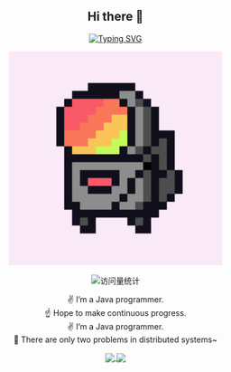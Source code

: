 <div align="center">

## Hi there 👋
  
  <!-- dynamic typing effect 动态打字效果 -->
  <div align="center">
    <a href="https://git.io/typing-svg"><img src="https://readme-typing-svg.demolab.com?font=Reddit+Sans&size=24&duration=3000&pause=500&color=FF7660&center=true&vCenter=true&random=false&width=435&lines=Welcome+to+the+barren+land;Oh%2C+I+mean+my+brain" alt="Typing SVG" />
    </a>
  </div>

  <!-- knock code pictures 敲代码的图片 -->
  <img src="https://github.com/Kugaaa/my-pic/blob/main/air-rainbown2.gif" style="width:75%"/><br>

  <!-- profile logo 个人资料徽标 -->
  <div align="center">
<!--     <a href="https://juejin.cn/user/3257207932075799"><img src="https://img.shields.io/badge/Website-博客-blue" /></a>&emsp;
    <a href="https://space.bilibili.com/23473180/"><img src="https://img.shields.io/badge/Bilibili-B站-ff69b4" /></a>&emsp;
    <a href="https://blog.csdn.net/qq_35578171/"><img src="https://img.shields.io/badge/CSDN-论坛-c32136" /></a>&emsp;
    <a href="https://www.zhihu.com/people/zhjunqiu"><img src="https://img.shields.io/badge/Zhihu-知乎-blue" /></a>&emsp; -->
    <!-- visitor statistics logo 访问量统计徽标 -->
    <img src="https://komarev.com/ghpvc/?username=Kugaaa&label=Profile%20Views&color=orange&style=flat" alt="访问量统计" />
  </div>
<p><b></b></p>


✌️ I’m a Java programmer. <br>
☝️ Hope to make continuous progress. <br>
✌️ I’m a Java programmer. <br>
🤪 There are only two problems in distributed systems~ <br>

<a href="https://github.com/anuraghazra/github-readme-stats">
  <img height=200 align="center" src="https://github-readme-stats.vercel.app/api?username=Kugaaa&rank_icon=github&theme=ambient_gradient" />
</a>
<a href="https://github.com/anuraghazra/convoychat">
  <img height=200 align="center" src="https://github-readme-stats.vercel.app/api/top-langs/?username=Kugaaa&hide_progress=true" />
</a>
</div>
